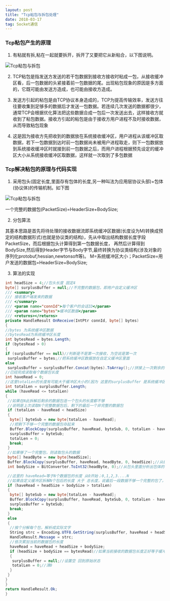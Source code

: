 ```yaml
---
layout: post
title: "Tcp粘包与拆包处理"
date: 2018-03-17   
tag: Socket通信
---
```


### Tcp粘包产生的原理

1. 有粘就有拆,粘在一起就要拆开，拆开了又要把它从新粘合，以下图说明。

![Tcp粘包与拆包](/images/socket/nianbao.png)

2. TCP粘包是指发送方发送的若干包数据到接收方接收时粘成一包，从接收缓冲区看，后一包数据的头紧接着前一包数据的尾。出现粘包现象的原因是多方面的，它既可能由发送方造成，也可能由接收方造成。

3. 发送方引起的粘包是由TCP协议本身造成的，TCP为提高传输效率，发送方往往要收集到足够多的数据后才发送一包数据。若连续几次发送的数据都很少，通常TCP会根据优化算法把这些数据合成一包后一次发送出去，这样接收方就收到了粘包数据。接收方引起的粘包是由于接收方用户进程不及时接收数据，从而导致粘包现象

4. 这是因为接收方先把收到的数据放在系统接收缓冲区，用户进程从该缓冲区取数据，若下一包数据到达时前一包数据尚未被用户进程取走，则下一包数据放到系统接收缓冲区时就接到前一包数据之后，而用户进程根据预先设定的缓冲区大小从系统接收缓冲区取数据，这样就一次取到了多包数据

### Tcp解决粘包的原理与代码实现

1. 采用包头(固定长度,里面存有包体的长度,另一种叫法为应用层协议头部)+包体(协议体)的传输机制。如下图

![Tcp粘包与拆包](/images/socket/xieyi.png)

一个完整的数据包(PacketSize)=HeaderSize+BodySize;

2. 分包算法

其基本思路是首先将待处理的接收数据流即系统缓冲区数据(长度设为M)转换成预定的结构数据形式(也就是协议类的结构)，先从中取出结构数据长度字段PacketSize，而后根据包头计算得到第一包数据长度，
再然后计算得到BodySize,然后得到Header字节与Body字节,最终转换为协议类结构(涉及对象的序列化protobuf,hessian,newtonsoft等)。 M=系统缓冲区大小；PacketSize=用户发送的数据包=HeaderSize+BodySize;


3. 算法的实现

```csharp
int headSize = 4;//包头长度 固定4
byte[] surplusBuffer = null;//不完整的数据包，即用户自定义缓冲区
/// <summary>
/// 接收客户端发来的数据
/// </summary>
/// <param name="connId">每个客户的会话ID</param>
/// <param name="bytes">缓冲区数据</param>
/// <returns></returns>
private HandleResult OnReceive(IntPtr connId, byte[] bytes) 
{
//bytes 为系统缓冲区数据
//bytesRead为系统缓冲区长度
int bytesRead = bytes.Length;
if (bytesRead > 0)
{
if (surplusBuffer == null)//判断是不是第一次接收，为空说是第一次
 surplusBuffer = bytes;//把系统缓冲区数据放在自定义缓冲区里面
else
 surplusBuffer = surplusBuffer.Concat(bytes).ToArray();//拼接上一次剩余的包
//已经完成读取每个数据包长度
int haveRead = 0;
//这里totalLen的长度有可能大于缓冲区大小的(因为 这里的surplusBuffer 是系统缓冲区+不完整的数据包)
int totalLen = surplusBuffer.Length;
while (haveRead <= totalLen)
{
 //如果在N此拆解后剩余的数据包连一个包头的长度都不够
 //说明是上次读取N个完整数据包后，剩下的最后一个非完整的数据包
 if (totalLen - haveRead < headSize)
 {
  byte[] byteSub = new byte[totalLen - haveRead];
  //把剩下不够一个完整的数据包存起来
  Buffer.BlockCopy(surplusBuffer, haveRead, byteSub, 0, totalLen - haveRead);
  surplusBuffer = byteSub;
  totalLen = 0;
  break;
 }
 //如果够了一个完整包，则读取包头的数据
 byte[] headByte = new byte[headSize];
 Buffer.BlockCopy(surplusBuffer, haveRead, headByte, 0, headSize);//从缓冲区里读取包头的字节
 int bodySize = BitConverter.ToInt32(headByte, 0);//从包头里面分析出包体的长度

 //这里的 haveRead=等于N个数据包的长度 从0开始；0,1,2,3....N
 //如果自定义缓冲区拆解N个包后的长度 大于 总长度，说最后一段数据不够一个完整的包了，拆出来保存
 if (haveRead + headSize + bodySize > totalLen)
 {
  byte[] byteSub = new byte[totalLen - haveRead];
  Buffer.BlockCopy(surplusBuffer, haveRead, byteSub, 0, totalLen - haveRead);
  surplusBuffer = byteSub;
  break;
 }
 else
 {
  //挨个分解每个包，解析成实际文字
  String strc = Encoding.UTF8.GetString(surplusBuffer, haveRead + headSize, bodySize);
  HandleResult.Message = strc;
  //依次累加当前的数据包的长度
  haveRead = haveRead + headSize + bodySize;
  if (headSize + bodySize == bytesRead)//如果当前接收的数据包长度正好等于缓冲区长度，则待拼接的不规则数据长度归0
  {
   surplusBuffer = null;//设置空 回到原始状态
   totalLen = 0;//清0
  }
 }
}
}
return HandleResult.Ok;
}
```
